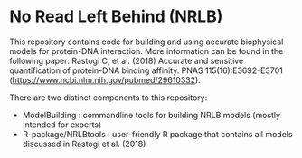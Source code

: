 # No Read Left Behind (NRLB)

This repository contains code for building and using accurate biophysical models for protein-DNA interaction. More information can be found in the following paper: Rastogi C, et al. (2018) Accurate and sensitive quantification of protein-DNA binding affinity. PNAS 115(16):E3692-E3701 (https://www.ncbi.nlm.nih.gov/pubmed/29610332).

There are two distinct components to this repository:

* ModelBuilding : commandline tools for building NRLB models (mostly intended for experts)
* R-package/NRLBtools : user-friendly R package that contains all models discussed in Rastogi et al. (2018)

